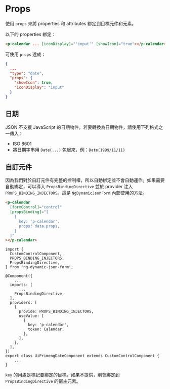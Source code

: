 # Props

使用 `props` 來將 properties 和 attributes 綁定到目標元件和元素。

以下的 properties 綁定：

```html
<p-calendar ... [iconDisplay]="'input'" [showIcon]="true"></p-calendar>
```

可使用 `props` 達成：

```json
{
  ...
  "type": "date",
  "props": {
    "showIcon": true,
    "iconDisplay": "input"
  }
}
```

## 日期

JSON 不支援 JavaScript 的日期物件。若要轉換為日期物件，請使用下列格式之一傳入：

- ISO 8601
- 將日期字串用 `Date(...)` 包起來，例：`Date(1999/11/11)`

## 自訂元件

因為我們對於自訂元件有完整的控制權，所以自動綁定並不會自動運作。如果需要自動綁定，可以導入 `PropsBindingDirective` 並於 provider 注入 `PROPS_BINDING_INJECTORS`。這是 `NgDynamicJsonForm` 內部使用的方法。

<doc-tab>

<doc-code name="HTML">

```html
<p-calendar
  [formControl]="control"
  [propsBinding]="[
    {
      key: 'p-calendar',
      props: data.props,
    }
  ]"
></p-calendar>
```

</doc-code>

<doc-code name="TS">

```tsx
import {
  CustomControlComponent,
  PROPS_BINDING_INJECTORS,
  PropsBindingDirective,
} from 'ng-dynamic-json-form';

@Component({
	...
  imports: [
	  ...
    PropsBindingDirective,
  ],
  providers: [
    {
      provide: PROPS_BINDING_INJECTORS,
      useValue: [
        {
          key: 'p-calendar',
          token: Calendar,
        },
      ],
    },
  ],
})
export class UiPrimengDateComponent extends CustomControlComponent {
	...
}
```

</doc-code>

</doc-tab>

`key` 的用處是標記要綁定的目標。如果不提供，則會綁定到 `PropsBindingDirective` 的宿主元素。
